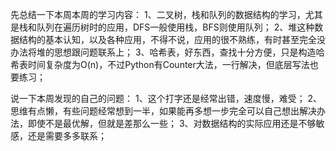 先总结一下本周本周的学习内容：
1、二叉树，栈和队列的数据结构的学习，尤其是栈和队列在遍历树时的应用，DFS一般使用栈，BFS则使用队列；
2、堆这种数据结构的基本认知，以及各种应用，不得不说，应用的很不熟练，有时甚至完全没办法将堆的思想跟问题联系上；
3、哈希表，好东西，查找十分方便，只是构造哈希表时间复杂度为O(n)，不过Python有Counter大法，一行解决，但底层写法也要练习；

说一下本周发现的自己的问题：
1、这个打字还是经常出错，速度慢，难受；
2、思维有点懒，有些问题经常想到一半，如果能再多想一步完全可以自己想出解决办法，即使不是最优解，但就是差那么一些；
3、对数据结构的实际应用还是不够敏感，还是需要多多联系；